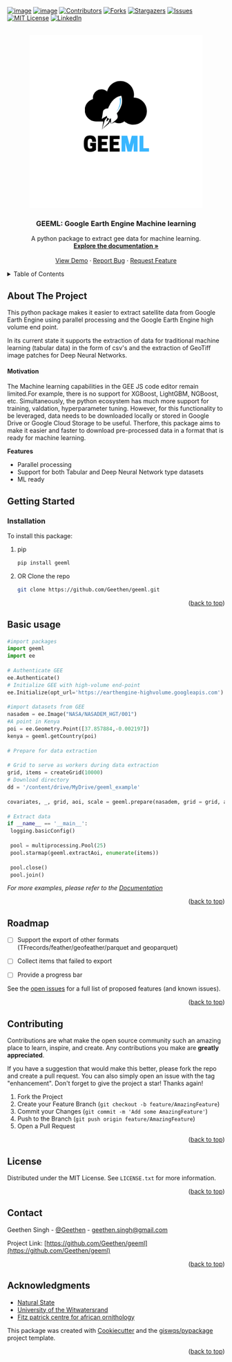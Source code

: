 <div id="top"></div>

<!-- PROJECT SHIELDS -->
<!--
*** I'm using markdown "reference style" links for readability.
*** Reference links are enclosed in brackets [ ] instead of parentheses ( ).
*** See the bottom of this document for the declaration of the reference variables
*** for contributors-url, forks-url, etc. This is an optional, concise syntax you may use.
*** https://www.markdownguide.org/basic-syntax/#reference-style-links
-->
[![image](https://img.shields.io/pypi/v/geeml.svg)](https://pypi.python.org/pypi/geeml)
[![image](https://img.shields.io/conda/vn/conda-forge/geeml.svg)](https://anaconda.org/conda-forge/geeml)
[![Contributors][contributors-shield]][contributors-url]
[![Forks][forks-shield]][forks-url]
[![Stargazers][stars-shield]][stars-url]
[![Issues][issues-shield]][issues-url]
[![MIT License][license-shield]][license-url]
[![LinkedIn][linkedin-shield]][linkedin-url]


<!-- PROJECT LOGO -->
<br />
<div align="center">
  <a href="https://github.com/Geethen/geeml">
    <img src="./images/logo2_GEEML.png" alt="Logo" width="400" height="400">
  </a>

<h3 align="center">GEEML: Google Earth Engine Machine learning</h3>

  <p align="center">
    A python package to extract gee data for machine learning.
    <br />
    <a href="https://Geethen.github.io/geeml"><strong>Explore the documentation »</strong></a>
    <br />
    <br />
    <a href="https://github.com/Geethen/geeml">View Demo</a>
    ·
    <a href="https://github.com/Geethen/geeml/issues">Report Bug</a>
    ·
    <a href="https://github.com/Geethen/geeml/issues">Request Feature</a>
  </p>
</div>



<!-- TABLE OF CONTENTS -->
<details>
  <summary>Table of Contents</summary>
  <ol>
    <li>
      <a href="#about-the-project">About The Project</a>
    </li>
    <li>
      <a href="#getting-started">Getting Started</a>
      <ul>
        <li><a href="#installation">Installation</a></li>
      </ul>
    </li>
    <li><a href="#usage">Basic Usage</a></li>
    <li><a href="#roadmap">Roadmap</a></li>
    <li><a href="#contributing">Contributing</a></li>
    <li><a href="#license">License</a></li>
    <li><a href="#contact">Contact</a></li>
    <li><a href="#acknowledgments">Acknowledgments</a></li>
  </ol>
</details>



<!-- ABOUT THE PROJECT -->
## About The Project
This python package makes it easier to extract satellite data from Google Earth Engine using parallel processing and the Google Earth Engine high volume end point.

In its current state it supports the extraction of data for traditional machine learning (tabular data) in the form of csv's and the extraction of GeoTiff image patches for Deep Neural Networks.

#### Motivation
The Machine learning capabilities in the GEE JS code editor remain limited.For example, there is no support for XGBoost, LightGBM, NGBoost, etc. Simultaneously, the python ecosystem has much more support for training, valdation, hyperparameter tuning. However, for this functionality to be leveraged, data needs to be downloaded locally or stored in Google Drive or Google Cloud Storage to be useful. Therfore, this package aims to make it easier and faster to download pre-processed data in a format that is ready for machine learning. 

**Features**
* Parallel processing
* Support for both Tabular and Deep Neural Network type datasets
* ML ready

<!-- GETTING STARTED -->
## Getting Started

### Installation
To install this package:

1. pip 
   ```sh
   pip install geeml
   ```
2. OR Clone the repo
   ```sh
   git clone https://github.com/Geethen/geeml.git
   ```

<p align="right">(<a href="#top">back to top</a>)</p>



<!-- USAGE EXAMPLES -->
## Basic usage

   ```python
   #import packages
   import geeml
   import ee

   # Authenticate GEE
   ee.Authenticate()
   # Initialize GEE with high-volume end-point
   ee.Initialize(opt_url='https://earthengine-highvolume.googleapis.com')
   
   #import datasets from GEE
   nasadem = ee.Image("NASA/NASADEM_HGT/001")
   #A point in Kenya
   poi = ee.Geometry.Point([37.857884,-0.002197])
   kenya = geeml.getCountry(poi)

  # Prepare for data extraction

  # Grid to serve as workers during data extraction
  grid, items = createGrid(10000)
  # Download directory
  dd = '/content/drive/MyDrive/geeml_example'

  covariates, _, grid, aoi, scale = geeml.prepare(nasadem, grid = grid, aoi = kenya, scale= 5000, dd= dd)
  
  # Extract data
  if __name__ == '__main__':
    logging.basicConfig()

    pool = multiprocessing.Pool(25)
    pool.starmap(geeml.extractAoi, enumerate(items))

    pool.close()
    pool.join()
   ```

_For more examples, please refer to the [Documentation](https://geethen.github.io/geeml/notebooks/example/)_

<p align="right">(<a href="#top">back to top</a>)</p>



<!-- ROADMAP -->
## Roadmap

- [ ] Support the export of other formats (TFrecords/feather/geofeather/parquet and geoparquet)
- [ ] Collect items that failed to export
- [ ] Provide a progress bar


See the [open issues](https://github.com/Geethen/geeml/issues) for a full list of proposed features (and known issues).

<p align="right">(<a href="#top">back to top</a>)</p>



<!-- CONTRIBUTING -->
## Contributing

Contributions are what make the open source community such an amazing place to learn, inspire, and create. Any contributions you make are **greatly appreciated**.

If you have a suggestion that would make this better, please fork the repo and create a pull request. You can also simply open an issue with the tag "enhancement".
Don't forget to give the project a star! Thanks again!

1. Fork the Project
2. Create your Feature Branch (`git checkout -b feature/AmazingFeature`)
3. Commit your Changes (`git commit -m 'Add some AmazingFeature'`)
4. Push to the Branch (`git push origin feature/AmazingFeature`)
5. Open a Pull Request

<p align="right">(<a href="#top">back to top</a>)</p>



<!-- LICENSE -->
## License

Distributed under the MIT License. See `LICENSE.txt` for more information.

<p align="right">(<a href="#top">back to top</a>)</p>



<!-- CONTACT -->
## Contact

Geethen Singh - [@Geethen](https://twitter.com/Geethen) - geethen.singh@gmail.com

Project Link: [https://github.com/Geethen/geeml](https://github.com/Geethen/geeml)

<p align="right">(<a href="#top">back to top</a>)</p>



<!-- ACKNOWLEDGMENTS -->
## Acknowledgments

* [Natural State]()
* [University of the Witwatersrand]()
* [Fitz patrick centre for african ornithology]()

This package was created with [Cookiecutter](https://github.com/cookiecutter/cookiecutter) and the [giswqs/pypackage](https://github.com/giswqs/pypackage) project template.

<p align="right">(<a href="#top">back to top</a>)</p>



<!-- MARKDOWN LINKS & IMAGES -->
<!-- https://www.markdownguide.org/basic-syntax/#reference-style-links -->
[contributors-shield]: https://img.shields.io/github/contributors/Geethen/geeml.svg?style=for-the-badge
[contributors-url]: https://github.com/Geethen/geeml/graphs/contributors
[forks-shield]: https://img.shields.io/github/forks/Geethen/geeml.svg?style=for-the-badge
[forks-url]: https://github.com/Geethen/geeml/network/members
[stars-shield]: https://img.shields.io/github/stars/Geethen/geeml.svg?style=for-the-badge
[stars-url]: https://github.com/Geethen/geeml/stargazers
[issues-shield]: https://img.shields.io/github/issues/Geethen/geeml.svg?style=for-the-badge
[issues-url]: https://github.com/Geethen/geeml/issues
[license-shield]: https://img.shields.io/github/license/Geethen/geeml.svg?style=for-the-badge
[license-url]: https://github.com/Geethen/geeml/blob/master/LICENSE.txt
[linkedin-shield]: https://img.shields.io/badge/-LinkedIn-black.svg?style=for-the-badge&logo=linkedin&colorB=555
[linkedin-url]: https://linkedin.com/in/linkedin_username
[product-screenshot]: images/screenshot.png